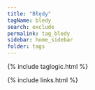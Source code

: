 ```yaml
---
title: "Błędy"
tagName: bledy
search: exclude
permalink: tag_bledy
sidebar: home_sidebar
folder: tags
---
```

{% include taglogic.html %}

{% include links.html %}
